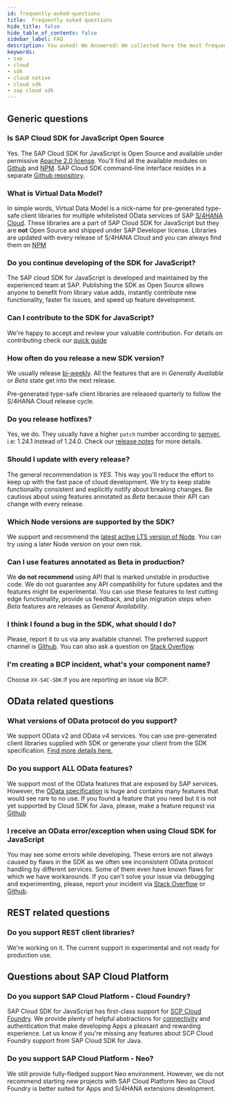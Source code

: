 ```yaml
---
id: frequently-asked-questions
title:  Frequently asked questions
hide_title: false
hide_table_of_contents: false
sidebar_label: FAQ
description: You asked! We Answered! We collected here the most frequent question about SAP Cloud SDK for JavaScript.
keywords:
- sap
- cloud
- sdk
- cloud native
- cloud sdk
- sap cloud sdk
---
```


## Generic questions ##

### Is SAP Cloud SDK for JavaScript Open Source

Yes. The SAP Cloud SDK for JavaScript is Open Source and available under permissive [Apache 2.0 license](https://www.apache.org/licenses/LICENSE-2.0). You'll find all the available modules on [Github](https://github.com/SAP/cloud-sdk) and [NPM](https://www.npmjs.com/search?q=%40sap-cloud-sdk). SAP Cloud SDK command-line interface resides in a separate [Github repository](https://github.com/sap/cloud-sdk-cli).

### What is Virtual Data Model?

In simple words, Virtual Data Model is a nick-name for pre-generated type-safe client libraries for multiple whitelisted OData services of SAP [S/4HANA Cloud](https://www.sap.com/germany/products/s4hana-erp.html). These libraries are a part of SAP Cloud SDK for JavaScript but they are **not** Open Source and shipped under SAP Developer license. Libraries are updated with every release of S/4HANA Cloud and you can always find them on [NPM](https://www.npmjs.com/search?q=%40sap%2Fcloud-sdk-vdm-*)

### Do you continue developing of the SDK for JavaScript?

The SAP cloud SDK for JavaScript is developed and maintained by the experienced team at SAP. Publishing the SDK as Open Source allows anyone to benefit from library value adds, instantly contribute new functionality, faster fix issues, and speed up feature development.

### Can I contribute to the SDK for JavaScript?

We're happy to accept and review your valuable contribution. For details on contributing check our [quick guide](https://github.com/SAP/cloud-sdk/blob/master/CONTRIBUTING.md)

### How often do you release a new SDK version?

We usually release [bi-weekly](https://github.com/SAP/cloud-sdk/releases). All the features that are in _Generally Available_ or _Beta_ state get into the next release.

Pre-generated type-safe client libraries are released quarterly to follow the S/4HANA Cloud release cycle.

### Do you release hotfixes?

Yes, we do. They usually have a higher `patch` number according to [semver](https://semver.org/), i.e: 1.24.1 instead of 1.24.0. Check our [release notes](https://github.com/SAP/cloud-sdk/releases) for more details.

### Should I update with every release?

The general recommendation is _YES_. This way you'll reduce the effort to keep up with the fast pace of cloud development. We try to keep stable functionality consistent and explicitly notify about breaking changes. Be cautious about using features annotated as _Beta_ because their API can change with every release.

### Which Node versions are supported by the SDK?

We support and recommend the [latest active LTS version of Node](https://nodejs.org/en/about/releases/). You can try using a later Node version on your own risk.

### Can I use features annotated as Beta in production?

We __do not recommend__ using API that is marked unstable in productive code. We do not guarantee any API compatibility for future updates and the features might be experimental. You can use these features to test cutting edge functionality, provide us feedback, and plan migration steps when _Beta_ features are releases as _General
Availability_.

### I think I found a bug in the SDK, what should I do?

Please, report it to us via any available channel. The preferred support channel is [Github](https://github.com/SAP/cloud-sdk/issues/new/choose). You can also ask a question on [Stack
Overflow](https://stackoverflow.com/questions/tagged/sap-cloud-sdk ).

### I'm creating a BCP incident, what's your component name?

Choose `XX-S4C-SDK` if you are reporting an issue via BCP.

## OData related questions ##

### What versions of OData protocol do you support?

We support OData v2 and OData v4 services. You can use pre-generated client libraries supplied with SDK or generate your client from the SDK specification. [Find more details here.](features/odata/overview)

### Do you support ALL OData features?

We support most of the OData features that are exposed by SAP services. However, the [OData specification](https://www.odata.org/documentation/) is huge and contains many features that would see rare to no use. If you found a feature that you need but it is not yet supported by Cloud SDK for Java, please, make a feature request via [Github](https://github.com/SAP/cloud-sdk/issues/new/choose)

### I receive an OData error/exception when using Cloud SDK for JavaScript

You may see some errors while developing. These errors are not always caused by flaws in the SDK as we often see inconsistent OData protocol handling by different services. Some of them even have known flaws for which we have workarounds. If you can't solve your issue via debugging and experimenting, please, report your incident via [Stack Overflow](https://stackoverflow.com/questions/tagged/sap-cloud-sdk ) or [Github](https://github.com/SAP/cloud-sdk/issues/new/choose).

## REST related questions ##

### Do you support REST client libraries?

We're working on it. The current support in experimental and not ready for production use.

## Questions about SAP Cloud Platform

### Do you support SAP Cloud Platform - Cloud Foundry?

SAP Cloud SDK for JavaScript has first-class support for [SCP Cloud
Foundry](https://www.sap.com/products/cloud-platform.html). We provide plenty of helpful abstractions for [connectivity](features/connectivity/destination-js-sdk) and authentication that make developing Apps a pleasant and rewarding experience. Let us know if you're missing any features about SCP Cloud Foundry support from SAP Cloud SDK for Java.

### Do you support SAP Cloud Platform - Neo?

We still provide fully-fledged support Neo environment. However, we do not recommend starting new projects with SAP Cloud Platform Neo as Cloud Foundry is better suited for Apps and S/4HANA extensions development.
